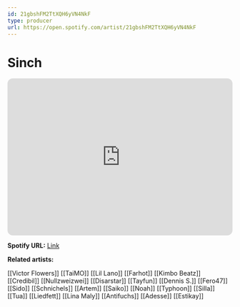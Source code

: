 ```yaml
---
id: 21gbshFM2TtXQH6yVN4NkF
type: producer
url: https://open.spotify.com/artist/21gbshFM2TtXQH6yVN4NkF
---
```

# Sinch

<iframe style="border-radius:12px" src="https://open.spotify.com/embed/artist/21gbshFM2TtXQH6yVN4NkF" width="100%" height="352" frameBorder="0" allowfullscreen="" allow="autoplay; clipboard-write; encrypted-media; fullscreen; picture-in-picture" loading="lazy"></iframe>

**Spotify URL:** [Link](https://open.spotify.com/artist/21gbshFM2TtXQH6yVN4NkF)

**Related artists:**

[[Victor Flowers]]
[[TaiMO]]
[[Lil Lano]]
[[Farhot]]
[[Kimbo Beatz]]
[[Credibil]]
[[Nullzweizwei]]
[[Disarstar]]
[[Tayfun]]
[[Dennis S.]]
[[Fero47]]
[[Sido]]
[[Schnichels]]
[[Artem]]
[[Saiko]]
[[Noah]]
[[Typhoon]]
[[Silla]]
[[Tua]]
[[Liedfett]]
[[Lina Maly]]
[[Antifuchs]]
[[Adesse]]
[[Estikay]]
